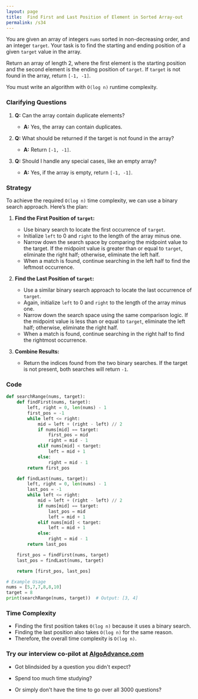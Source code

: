 ```yaml
---
layout: page
title:  Find First and Last Position of Element in Sorted Array-out
permalink: /s34
---
```

You are given an array of integers `nums` sorted in non-decreasing order, and an integer `target`. Your task is to find the starting and ending position of a given `target` value in the array.

Return an array of length 2, where the first element is the starting position and the second element is the ending position of `target`. If `target` is not found in the array, return `[-1, -1]`.

You must write an algorithm with `O(log n)` runtime complexity.

### Clarifying Questions
1. **Q:** Can the array contain duplicate elements?
   - **A:** Yes, the array can contain duplicates.
   
2. **Q:** What should be returned if the target is not found in the array?
   - **A:** Return `[-1, -1]`.
   
3. **Q:** Should I handle any special cases, like an empty array?
   - **A:** Yes, if the array is empty, return `[-1, -1]`.

### Strategy
To achieve the required `O(log n)` time complexity, we can use a binary search approach. Here’s the plan:

1. **Find the First Position of `target`:**
    - Use binary search to locate the first occurrence of `target`. 
    - Initialize `left` to 0 and `right` to the length of the array minus one.
    - Narrow down the search space by comparing the midpoint value to the target. If the midpoint value is greater than or equal to `target`, eliminate the right half; otherwise, eliminate the left half.
    - When a match is found, continue searching in the left half to find the leftmost occurrence.

2. **Find the Last Position of `target`:**
    - Use a similar binary search approach to locate the last occurrence of `target`.
    - Again, initialize `left` to 0 and `right` to the length of the array minus one.
    - Narrow down the search space using the same comparison logic. If the midpoint value is less than or equal to `target`, eliminate the left half; otherwise, eliminate the right half.
    - When a match is found, continue searching in the right half to find the rightmost occurrence.

3. **Combine Results:**
    - Return the indices found from the two binary searches. If the target is not present, both searches will return `-1`.

### Code
```python
def searchRange(nums, target):
    def findFirst(nums, target):
        left, right = 0, len(nums) - 1
        first_pos = -1
        while left <= right:
            mid = left + (right - left) // 2
            if nums[mid] == target:
                first_pos = mid
                right = mid - 1
            elif nums[mid] < target:
                left = mid + 1
            else:
                right = mid - 1
        return first_pos

    def findLast(nums, target):
        left, right = 0, len(nums) - 1
        last_pos = -1
        while left <= right:
            mid = left + (right - left) // 2
            if nums[mid] == target:
                last_pos = mid
                left = mid + 1
            elif nums[mid] < target:
                left = mid + 1
            else:
                right = mid - 1
        return last_pos

    first_pos = findFirst(nums, target)
    last_pos = findLast(nums, target)

    return [first_pos, last_pos]

# Example Usage
nums = [5,7,7,8,8,10]
target = 8
print(searchRange(nums, target))  # Output: [3, 4]
```

### Time Complexity
- Finding the first position takes `O(log n)` because it uses a binary search.
- Finding the last position also takes `O(log n)` for the same reason.
- Therefore, the overall time complexity is `O(log n)`.


### Try our interview co-pilot at [AlgoAdvance.com](https://algoAdvance.com)

- Got blindsided by a question you didn't expect?

- Spend too much time studying?

- Or simply don't have the time to go over all 3000 questions?

